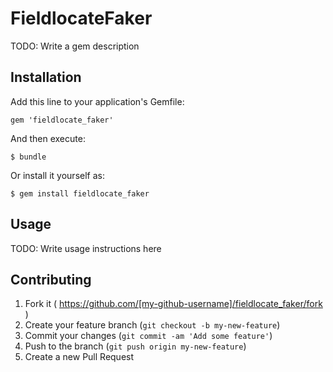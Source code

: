 # FieldlocateFaker

TODO: Write a gem description

## Installation

Add this line to your application's Gemfile:

    gem 'fieldlocate_faker'

And then execute:

    $ bundle

Or install it yourself as:

    $ gem install fieldlocate_faker

## Usage

TODO: Write usage instructions here

## Contributing

1. Fork it ( https://github.com/[my-github-username]/fieldlocate_faker/fork )
2. Create your feature branch (`git checkout -b my-new-feature`)
3. Commit your changes (`git commit -am 'Add some feature'`)
4. Push to the branch (`git push origin my-new-feature`)
5. Create a new Pull Request

